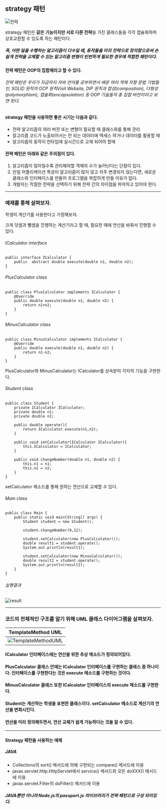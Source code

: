## strategy 패턴

![전략](https://github.com/JZU0/Java-design-patterns/assets/97423172/345a870f-9e5e-411b-b08a-cb3f7ef70e8f)

strategy 패턴은 **같은 기능이지만 서로 다른 전략**을 가진 클래스들을 각각 캡슐화하여 상호교환할 수 있도록 하는 패턴이다.


##### 즉, 어떤 일을 수행하는 알고리즘이 다수일 때, 동작들을 미리 전략으로 정의함으로써 손쉽게 전략을 교체할 수 있는 **알고리즘 변형이 빈번하게 필요한 경우**에 적합한 패턴이다.

#### 전략 패턴은 OOP의 집합체라고 할 수 있다.
###### 전략 패턴은 우리가 지금까지 자바 언어를 공부하면서 배운 여러 객체 지향 문법 기법들인, SOLID 원칙의 OCP 원칙Visit Website, DIP 원칙과 합성(compositoin), 다형성(polymorphism), 캡슐화(encapsulation) 등 OOP 기술들의 총 집합 버전이라고 보면 된다.


#### strategy 패턴을 사용하면 좋은 시기는 다음과 같다.
- 전략 알고리즘의 여러 버전 또는 변형이 필요할 때 클래스화를 통해 관리
- 알고리즘 코드가 노출되어서는 안 되는 데이터에 액세스 하거나 데이터를 활용할 때
- 알고리즘의 동작이 런타임에 실시간으로 교체 되어야 할때


#### 전략 패턴은 아래와 같은 주의점이 있다.
1. 알고리즘이 많아질수록 관리해야할 객체의 수가 늘어난다는 단점이 있다.
2. 만일 어플리케이션 특성이 알고리즘이 많지 않고 자주 변경되지 않는다면, 새로운 클래스와 인터페이스를 만들어 프로그램을 복잡하게 만들 이유가 없다.
3. 개발자는 적절한 전략을 선택하기 위해 전략 간의 차이점을 파악하고 있어야 한다.

---


### 예제를 통해 살펴보자.

학생이 계산기를 사용한다고 가정해보자.

크게 덧셈과 뺄셈을 진행하는 계산기라고 할 때, 필요한 때에 연산을 바꿔서 진행할 수 있다.

###### ICalculator interface
```
public interface ICalculator {
    public  abstract double execute(double n1, double n2);
}
```
###### PlusCalculator class
```
public class PlusCalculator implements ICalculator {
    @Override
    public double execute(double n1, double n2) {
        return n1+n2;
    }
}
```
###### MinusCalculator class
```
public class MinusCalculator implements ICalculator {
    @Override
    public double execute(double n1, double n2) {
        return n1-n2;
    }
}
```
PlusCalculator와 MinusCalculator는 ICalculator를 상속받아 각자의 기능을 구현한다.

###### Student class
```
public class Student {
    private ICalculator ICalculator;
    private double n1;
    private double n2;

    public double operate(){
        return ICalculator.execute(n1,n2);
    }

    public void setCalculator(ICalculator ICalculator){
        this.ICalculator = ICalculator;
    }

    public void changeNumber(double n1, double n2) {
        this.n1 = n1;
        this.n2 = n2;
    }
}
```
setCalculator 메소드를 통해 원하는 연산으로 교체할 수 있다.

###### Main class
```
public class Main {
    public static void main(String[] args) {
        Student student = new Student();
        
        student.changeNumber(9,12);
        
        student.setCalculator(new PlusCalculator());
        double result1 = student.operate();
        System.out.println(result1);
        
        student.setCalculator(new MinusCalculator());
        double result2 = student.operate();
        System.out.println(result2);
    }
}
```
###### 실행결과
![result](https://github.com/JZU0/Java-design-patterns/assets/97423172/2a7bb3f6-b583-4338-bf3f-d2c653b778bc)

---

### 코드의 전체적인 구조를 알기 위해 UML 클래스 다이어그램을 살펴보자.

|<b>TemplateMethod UML</b> |
| :--: |
| ![TemplateMethodUML](https://github.com/JZU0/Java-design-patterns/assets/97423172/ad0e7f2b-af0e-450b-948e-f7222b8a1119)|


#### ICalculator 인터페이스에는 연산을 위한 추상 메소드가 정의되어있다.
#### PlusCalculator 클래스 안에는 ICalculator 인터페이스를 구현하는 클래스 중 하나이다. 인터페이스를 구현한다는 것은 execute 메소드를 구현하는 것이다.
#### MinusCalculator 클래스 또한 ICalculator 인터페이스의 execute 메소드를 구현한다.
#### Student는 계산하는 학생을 표현한 클래스이다. setCalculator 메소드로 계산기의 연산을 변화시킨다.
#### 연산을 미리 정의해두면서, 연산 교체가 쉽게 가능하다는 것을 알 수 있다. 

---

#### Strategy 패턴을 사용하는 예제
##### JAVA
- Collections의 sort() 메서드에 의해 구현되는 compare() 메서드에 이용
- javax.servlet.http.HttpServlet에서 service() 메서드와 모든 doXXX() 메서드에 이용
- javax.servlet.Filter의 doFilter() 메서드에 이용

##### JAVA뿐만 아니라 Node.js의 passport.js 라이브러리가 전략 패턴으로 구성 되어있다. 






 

